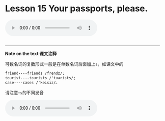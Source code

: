# Lesson 15  Your passports, please.

​<audio id="audio" controls="" loop="loop">
    <source id="mp3" src="https://online1.tingclass.net/lesson/shi0529/0000/16/15.mp3"> 
</audio>

```markdown

```

----------
**Note on the text 课文注释**

可数名词的复数形式一般是在单数名词后面加上`s`，如课文中的
```markdown
friend----friends /frendz/; 
tourist----tourists /'tuərists/; 
case----cases /'keisiz/。
```
请注意-`s`的不同发音




​<audio id="audio" controls="" loop="loop">
    <source id="mp3" src="https://i.xiao84.com/en-nce/1mp3-en/lesson16.mp3">
</audio>